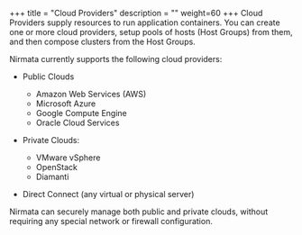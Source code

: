 +++
title = "Cloud Providers"
description = ""
weight=60
+++
Cloud Providers supply resources to run application containers. You can
create one or more cloud providers, setup pools of hosts (Host Groups)
from them, and then compose clusters from the Host Groups.

Nirmata currently supports the following cloud providers:

-   Public Clouds

    -   Amazon Web Services (AWS)
    -   Microsoft Azure
    -   Google Compute Engine
    -   Oracle Cloud Services

-   Private Clouds:

    -   VMware vSphere
    -   OpenStack
    -   Diamanti

-   Direct Connect (any virtual or physical server)

Nirmata can securely manage both public and private clouds, without
requiring any special network or firewall configuration.

